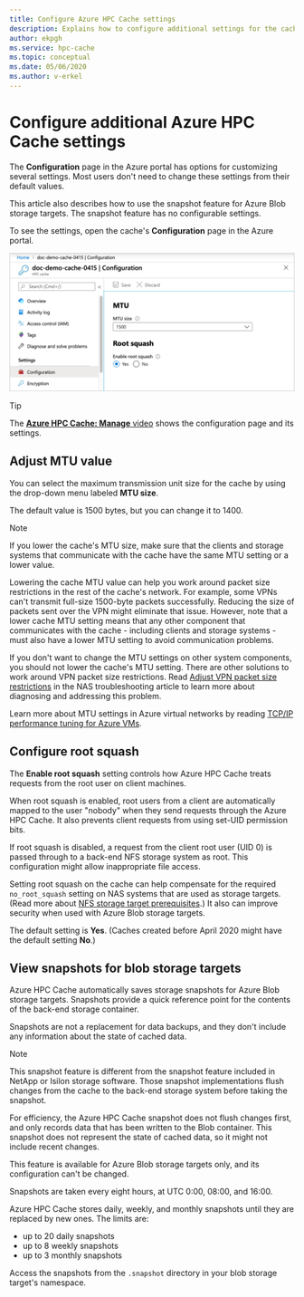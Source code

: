 ```yaml
---
title: Configure Azure HPC Cache settings
description: Explains how to configure additional settings for the cache like MTU and no-root-squash, and how to access the express snapshots from Azure Blob storage targets.
author: ekpgh
ms.service: hpc-cache
ms.topic: conceptual
ms.date: 05/06/2020
ms.author: v-erkel
---
```


# Configure additional Azure HPC Cache settings

The **Configuration** page in the Azure portal has options for customizing several settings. Most users don't need to change these settings from their default values.

This article also describes how to use the snapshot feature for Azure Blob storage targets. The snapshot feature has no configurable settings.

To see the settings, open the cache's **Configuration** page in the Azure portal.

![screenshot of configuration page in Azure portal](media/configuration.png)

> [!TIP]
> The [**Azure HPC Cache: Manage** video](https://azure.microsoft.com/resources/videos/managing-hpc-cache/) shows the configuration page and its settings.

## Adjust MTU value
<!-- linked from troubleshoot-nas article -->

You can select the maximum transmission unit size for the cache by using the drop-down menu labeled **MTU size**.

The default value is 1500 bytes, but you can change it to 1400.

> [!NOTE]
> If you lower the cache's MTU size, make sure that the clients and storage systems that communicate with the cache have the same MTU setting or a lower value.

Lowering the cache MTU value can help you work around packet size restrictions in the rest of the cache's network. For example, some VPNs can't transmit full-size 1500-byte packets successfully. Reducing the size of packets sent over the VPN might eliminate that issue. However, note that a lower cache MTU setting means that any other component that communicates with the cache - including clients and storage systems - must also have a lower MTU setting to avoid communication problems.

If you don't want to change the MTU settings on other system components, you should not lower the cache's MTU setting. There are other solutions to work around VPN packet size restrictions. Read [Adjust VPN packet size restrictions](troubleshoot-nas.md#adjust-vpn-packet-size-restrictions) in the NAS troubleshooting article to learn more about diagnosing and addressing this problem.

Learn more about MTU settings in Azure virtual networks by reading [TCP/IP performance tuning for Azure VMs](../virtual-network/virtual-network-tcpip-performance-tuning.md).

## Configure root squash
<!-- linked from troubleshoot -->

The **Enable root squash** setting controls how Azure HPC Cache treats requests from the root user on client machines.

When root squash is enabled, root users from a client are automatically mapped to the user "nobody" when they send requests through the Azure HPC Cache. It also prevents client requests from using set-UID permission bits.

If root squash is disabled, a request from the client root user (UID 0) is passed through to a back-end NFS storage system as root. This configuration might allow inappropriate file access.

Setting root squash on the cache can help compensate for the required ``no_root_squash`` setting on NAS systems that are used as storage targets. (Read more about [NFS storage target prerequisites](hpc-cache-prereqs.md#nfs-storage-requirements).) It also can improve security when used with Azure Blob storage targets.

The default setting is **Yes**. (Caches created before April 2020 might have the default setting **No**.)

## View snapshots for blob storage targets

Azure HPC Cache automatically saves storage snapshots for Azure Blob storage targets. Snapshots provide a quick reference point for the contents of the back-end storage container.

Snapshots are not a replacement for data backups, and they don't include any information about the state of cached data.

> [!NOTE]
> This snapshot feature is different from the snapshot feature included in NetApp or Isilon storage software. Those snapshot implementations flush changes from the cache to the back-end storage system before taking the snapshot.
>
> For efficiency, the Azure HPC Cache snapshot does not flush changes first, and only records data that has been written to the Blob container. This snapshot does not represent the state of cached data, so it might not include recent changes.

This feature is available for Azure Blob storage targets only, and its configuration can't be changed.

Snapshots are taken every eight hours, at UTC 0:00, 08:00, and 16:00.

Azure HPC Cache stores daily, weekly, and monthly snapshots until they are replaced by new ones. The limits are:

* up to 20 daily snapshots
* up to 8 weekly snapshots
* up to 3 monthly snapshots

Access the snapshots from the `.snapshot` directory in your blob storage target's namespace.
